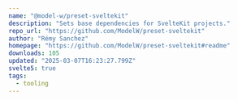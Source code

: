 ```yaml
---
name: "@model-w/preset-sveltekit"
description: "Sets base dependencies for SvelteKit projects."
repo_url: "https://github.com/ModelW/preset-sveltekit"
author: "Rémy Sanchez"
homepage: "https://github.com/ModelW/preset-sveltekit#readme"
downloads: 105
updated: "2025-03-07T16:23:27.799Z"
svelte5: true
tags: 
  - tooling
---
```

